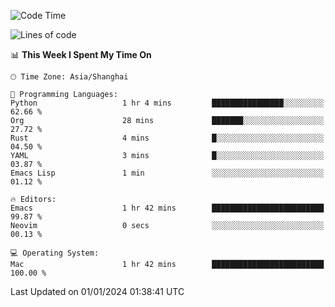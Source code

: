 <!--START_SECTION:waka-->
![Code Time](http://img.shields.io/badge/Code%20Time-1%2C767%20hrs%2051%20mins-blue)

![Lines of code](https://img.shields.io/badge/From%20Hello%20World%20I%27ve%20Written-289.2%20thousand%20lines%20of%20code-blue)

📊 **This Week I Spent My Time On** 

```text
🕑︎ Time Zone: Asia/Shanghai

💬 Programming Languages: 
Python                   1 hr 4 mins         ████████████████░░░░░░░░░   62.66 % 
Org                      28 mins             ███████░░░░░░░░░░░░░░░░░░   27.72 % 
Rust                     4 mins              █░░░░░░░░░░░░░░░░░░░░░░░░   04.50 % 
YAML                     3 mins              █░░░░░░░░░░░░░░░░░░░░░░░░   03.87 % 
Emacs Lisp               1 min               ░░░░░░░░░░░░░░░░░░░░░░░░░   01.12 % 

🔥 Editors: 
Emacs                    1 hr 42 mins        █████████████████████████   99.87 % 
Neovim                   0 secs              ░░░░░░░░░░░░░░░░░░░░░░░░░   00.13 % 

💻 Operating System: 
Mac                      1 hr 42 mins        █████████████████████████   100.00 % 
```


 Last Updated on 01/01/2024 01:38:41 UTC
<!--END_SECTION:waka-->

